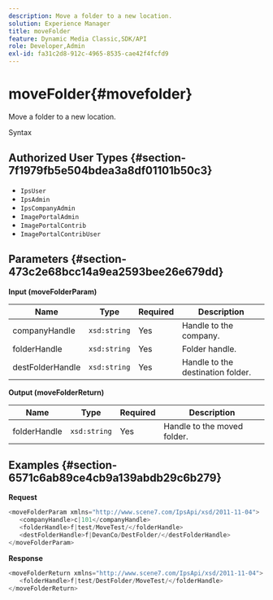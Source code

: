 ```yaml
---
description: Move a folder to a new location.
solution: Experience Manager
title: moveFolder
feature: Dynamic Media Classic,SDK/API
role: Developer,Admin
exl-id: fa31c2d8-912c-4965-8535-cae42f4fcfd9
---
```

# moveFolder{#movefolder}

Move a folder to a new location.

 Syntax 

## Authorized User Types {#section-7f1979fb5e504bdea3a8df01101b50c3}

* `IpsUser` 
* `IpsAdmin` 
* `IpsCompanyAdmin` 
* `ImagePortalAdmin` 
* `ImagePortalContrib` 
* `ImagePortalContribUser`

## Parameters {#section-473c2e68bcc14a9ea2593bee26e679dd}

**Input (moveFolderParam)** 

|  Name  | Type  | Required  | Description  |
|---|---|---|---|
|  companyHandle  | `xsd:string`  | Yes  | Handle to the company.  |
|  folderHandle  | `xsd:string`  | Yes  | Folder handle.  |
|  destFolderHandle  | `xsd:string`  | Yes  | Handle to the destination folder.  |

**Output (moveFolderReturn)** 

|  Name  | Type  | Required  | Description  |
|---|---|---|---|
|  folderHandle  | `xsd:string`  | Yes  | Handle to the moved folder.  |

## Examples {#section-6571c6ab89ce4cb9a139abdb29c6b279}

**Request** 

```java
<moveFolderParam xmlns="http://www.scene7.com/IpsApi/xsd/2011-11-04">
   <companyHandle>c|101</companyHandle>
   <folderHandle>f|test/MoveTest/</folderHandle>
   <destFolderHandle>f|DevanCo/DestFolder/</destFolderHandle>
</moveFolderParam>
```

**Response** 

```java
<moveFolderReturn xmlns="http://www.scene7.com/IpsApi/xsd/2011-11-04">
   <folderHandle>f|test/DestFolder/MoveTest/</folderHandle>
</moveFolderReturn>
```
